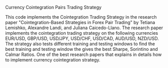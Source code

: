 Currency Cointegration Pairs Trading Strategy

This code implements the Cointegration Trading Strategy in the research paper "Cointegration-Based Strategies in Forex Pair Trading" by Tetiana Lemishko, Alexandre Landi, and Juliana Caicedo-Llano. The research paper implements the cointegration trading strategy
on the following currencies EUR/USD, GBP/USD, USD/JPY, USD/CHF, USD/CAD, AUD/USD, NZD/USD. The strategy also tests different training and testing windows to find the best training and testing window the gives the best Sharpe, Sorintino and Calmar Ratios. One of the
best research papers that explains in details how to implement currency cointegration strategy. 
